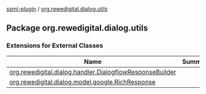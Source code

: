 [ssml-plugin](../index.md) / [org.rewedigital.dialog.utils](./index.md)

## Package org.rewedigital.dialog.utils

### Extensions for External Classes

| Name | Summary |
|---|---|
| [org.rewedigital.dialog.handler.DialogflowResponseBuilder](org.rewedigital.dialog.handler.-dialogflow-response-builder/index.md) |  |
| [org.rewedigital.dialog.model.google.RichResponse](org.rewedigital.dialog.model.google.-rich-response/index.md) |  |
